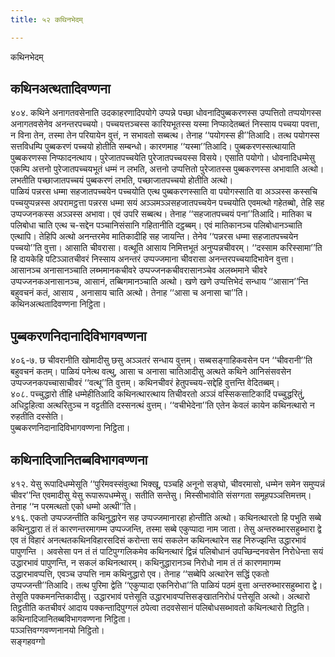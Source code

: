 ```yaml
---
title: ५२ कथिनभेदम्

---
```

कथिनभेदम्  


## कथिनअत्थतादिवण्णना

४०४. कथिने अनागतवसेनाति उदकाहरणादिपयोगे उप्पन्ने पच्छा धोवनादिपुब्बकरणस्स उप्पत्तितो तप्पयोगस्स अनागतवसेनेव अनन्तरपच्चयो। पच्चयत्तञ्चस्स कारियभूतस्स यस्मा निप्फादेतब्बतं निस्साय पच्चया पवत्ता, न विना तेन, तस्मा तेन परियायेन वुत्तं, न सभावतो सब्बत्थ। तेनाह ‘‘पयोगस्स ही’’तिआदि। तत्थ पयोगस्स सत्तविधम्पि पुब्बकरणं पच्चयो होतीति सम्बन्धो। कारणमाह ‘‘यस्मा’’तिआदि। पुब्बकरणस्सत्थायाति पुब्बकरणस्स निप्फादनत्थाय। पुरेजातपच्चयेति पुरेजातपच्चयस्स विसये। एसाति पयोगो। धोवनादिधम्मेसु एकम्पि अत्तनो पुरेजातपच्चयभूतं धम्मं न लभति, अत्तनो उप्पत्तितो पुरेजातस्स पुब्बकरणस्स अभावाति अत्थो। लभतीति पच्छाजातपच्चयं पुब्बकरणं लभति, पच्छाजातपच्चयो होतीति अत्थो।  
पाळियं पन्नरस धम्मा सहजातपच्चयेन पच्चयोति एत्थ पुब्बकरणस्साति वा पयोगस्साति वा अञ्ञस्स कस्सचि पच्चयुप्पन्नस्स अपरामट्ठत्ता पन्नरस धम्मा सयं अञ्ञमञ्ञसहजातपच्चयेन पच्चयोति एवमत्थो गहेतब्बो, तेहि सह उप्पज्जनकस्स अञ्ञस्स अभावा। एवं उपरि सब्बत्थ। तेनाह ‘‘सहजातपच्चयं पना’’तिआदि। मातिका च पलिबोधा चाति एत्थ च-सद्देन पञ्चानिसंसानि गहितानीति दट्ठब्बम्। एवं मातिकानञ्च पलिबोधानञ्चाति एत्थापि। तेहिपि अत्थो अनन्तरमेव मातिकादीहि सह जायन्ति। तेनेव ‘‘पन्नरस धम्मा सहजातपच्चयेन पच्चयो’’ति वुत्ता। आसाति चीवरासा। वत्थूति आसाय निमित्तभूतं अनुप्पन्नचीवरम्। ‘‘दस्साम करिस्सामा’’ति हि दायकेहि पटिञ्ञातचीवरं निस्साय अनन्तरं उप्पज्जमाना चीवरासा अनन्तरपच्चयादिभावेन वुत्ता। आसानञ्च अनासानञ्चाति लब्भमानकचीवरे उप्पज्जनकचीवरासानञ्चेव अलब्भमाने चीवरे उप्पज्जनकअनासानञ्च, आसानं, तब्बिगमानञ्चाति अत्थो। खणे खणे उप्पत्तिभेदं सन्धाय ‘‘आसान’’न्ति बहुवचनं कतं, आसाय , अनासाय चाति अत्थो। तेनाह ‘‘आसा च अनासा चा’’ति।  
कथिनअत्थतादिवण्णना निट्ठिता।  


## पुब्बकरणनिदानादिविभागवण्णना

४०६-७. छ चीवरानीति खोमादीसु छसु अञ्ञतरं सन्धाय वुत्तम्। सब्बसङ्गाहिकवसेन पन ‘‘चीवरानी’’ति बहुवचनं कतम्। पाळियं पनेत्थ वत्थु, आसा च अनासा चातिआदीसु अत्थते कथिने आनिसंसवसेन उप्पज्जनकपच्चासाचीवरं ‘‘वत्थू’’ति वुत्तम्। कथिनचीवरं हेतुपच्चय-सद्देहि वुत्तन्ति वेदितब्बम्।  
४०८. पच्चुद्धारो तीहि धम्मेहीतिआदि कथिनत्थारत्थाय तिचीवरतो अञ्ञं वस्सिकसाटिकादिं पच्चुद्धरितुं, अधिट्ठहित्वा अत्थरितुञ्च न वट्टतीति दस्सनत्थं वुत्तम्। ‘‘वचीभेदेना’’ति एतेन केवलं कायेन कथिनत्थारो न रुहतीति दस्सेति।  
पुब्बकरणनिदानादिविभागवण्णना निट्ठिता।  


## कथिनादिजानितब्बविभागवण्णना

४१२. येसु रूपादिधम्मेसूति ‘‘पुरिमवस्संवुत्था भिक्खू, पञ्चहि अनूनो सङ्घो, चीवरमासो, धम्मेन समेन समुप्पन्नं चीवर’’न्ति एवमादीसु येसु रूपारूपधम्मेसु। सतीति सन्तेसु। मिस्सीभावोति संसग्गता समूहपञ्ञत्तिमत्तम्। तेनाह ‘‘न परमत्थतो एको धम्मो अत्थी’’ति।  
४१६. एकतो उप्पज्जन्तीति कथिनुद्धारेन सह उप्पज्जमानारहा होन्तीति अत्थो। कथिनत्थारतो हि पभुति सब्बे कथिनुद्धारा तं तं कारणन्तरमागम्म उप्पज्जन्ति, तस्मा सब्बे एकुप्पादा नाम जाता। तेसु अन्तरुब्भारसहुब्भारा द्वे एव तं विहारं अनत्थतकथिनविहारसदिसं करोन्ता सयं सकलेन कथिनत्थारेन सह निरुज्झन्ति उद्धारभावं पापुणन्ति । अवसेसा पन तं तं पाटिपुग्गलिकमेव कथिनत्थारं द्विन्नं पलिबोधानं उपच्छिन्दनवसेन निरोधेन्ता सयं उद्धारभावं पापुणन्ति, न सकलं कथिनत्थारम्। कथिनुद्धारानञ्च निरोधो नाम तं तं कारणमागम्म उद्धारभावप्पत्ति, एवञ्च उप्पत्ति नाम कथिनुद्धारो एव। तेनाह ‘‘सब्बेपि अत्थारेन सद्धिं एकतो उप्पज्जन्ती’’तिआदि। तत्थ पुरिमा द्वेति ‘‘एकुप्पादा एकनिरोधा’’ति पाळियं पठमं वुत्ता अन्तरुब्भारसहुब्भारा द्वे। तेसूति पक्कमनन्तिकादीसु। उद्धारभावं पत्तेसूति उद्धारभावप्पत्तिसङ्खातनिरोधं पत्तेसूति अत्थो। अत्थारो तिट्ठतीति कतचीवरं आदाय पक्कन्तादिपुग्गलं ठपेत्वा तदवसेसानं पलिबोधसब्भावतो कथिनत्थारो तिट्ठति।  
कथिनादिजानितब्बविभागवण्णना निट्ठिता।  
पञ्ञत्तिवग्गवण्णनानयो निट्ठितो।  
सङ्गहवग्गो  